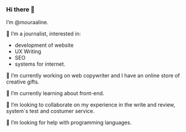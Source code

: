 ### Hi there 👋

I’m @mouraaline.

👀 I’m a journalist, interested in:
- development of website
- UX Writing
- SEO
- systems for internet.
  
🔭 I’m currently working on web copywriter and I have an online store of creative gifts.

🌱 I’m currently learning about front-end.

👯 I’m looking to collaborate on my experience in the write and review, system´s test and costumer service.

🤔 I’m looking for help with programming languages.
